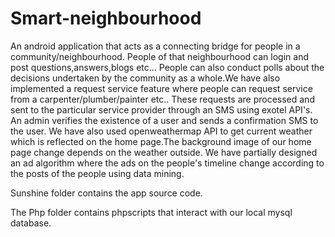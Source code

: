 # Smart-neighbourhood
An android application that acts as a connecting bridge for people in a community/neighbourhood. People of that neighbourhood can login and post questions,answers,blogs etc... People can also conduct polls about the decisions undertaken by the community as a whole.We have also implemented a request service feature where people can request service from a carpenter/plumber/painter etc.. These requests are processed and sent to the particular service provider through an SMS using exotel API's. An admin verifies the existence of a user and sends a confirmation SMS to the user. We have also used openweathermap API to get current weather which is reflected on the home page.The background image of our home page change depends on the weather outside. We have partially designed an ad algorithm where the ads on the people's timeline change according to the posts of the people using data mining.


Sunshine folder contains the app source code.

The Php folder contains phpscripts that interact with our local mysql database. 
